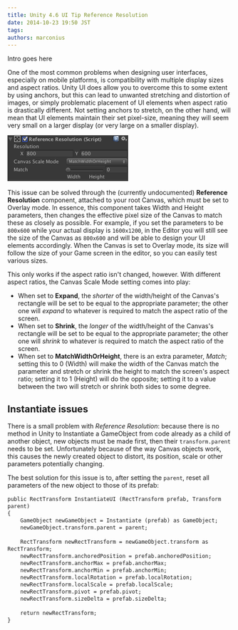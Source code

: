 ```yaml
---
title: Unity 4.6 UI Tip Reference Resolution
date: 2014-10-23 19:50 JST
tags:
authors: marconius
---
```


Intro goes here

One of the most common problems when designing user interfaces, especially on mobile platforms, is compatibility with multiple display sizes and aspect ratios. Unity UI does allow you to overcome this to some extent by using anchors, but this can lead to unwanted stretching and distortion of images, or simply problematic placement of UI elements when aspect ratio is drastically different. Not setting anchors to stretch, on the other hand, will mean that UI elements maintain their set pixel-size, meaning they will seem very small on a larger display (or very large on a smaller display).

![refres1](/static/images/2014/10/UnityUI/refres1.png)

This issue can be solved through the (currently undocumented) **Reference Resolution** component, attached to your root Canvas, which must be set to Overlay mode. In essence, this component takes Width and Height parameters, then changes the effective pixel size of the Canvas to match these as closely as possible. For example, if you set the parameters to be `800x600` while your actual display is `1600x1200`, in the Editor you will still see the size of the Canvas as `800x600` and will be able to design your UI elements accordingly. When the Canvas is set to Overlay mode, its size will follow the size of your Game screen in the editor, so you can easily test various sizes.

This only works if the aspect ratio isn't changed, however. With different aspect ratios, the Canvas Scale Mode setting comes into play:

- When set to **Expand**, the *shorter* of the width/height of the Canvas's rectangle will be set to be equal to the appropriate parameter; the other one will *expand* to whatever is required to match the aspect ratio of the screen.
- When set to **Shrink**, the *longer* of the width/height of the Canvas's rectangle will be set to be equal to the appropriate parameter; the other one will *shrink* to whatever is required to match the aspect ratio of the screen.
- When set to **MatchWidthOrHeight**, there is an extra parameter, *Match*; setting this to 0 (Width) will make the width of the Canvas match the parameter and stretch or shrink the height to match the screen's aspect ratio; setting it to 1 (Height) will do the opposite; setting it to a value between the two will stretch or shrink both sides to some degree.

## Instantiate issues

There is a small problem with *Reference Resolution*: because there is no method in Unity to Instantiate a GameObject from code already as a child of another object, new objects must be made first, then their `transform.parent` needs to be set. Unfortunately because of the way Canvas objects work, this causes the newly created object to distort, its position, scale or other parameters potentially changing.

The best solution for this issue is to, after setting the `parent`, reset all parameters of the new object to those of its prefab:

	public RectTransform InstantiateUI (RectTransform prefab, Transform parent)
	{
		GameObject newGameObject = Instantiate (prefab) as GameObject;
        newGameObject.transform.parent = parent;
        
        RectTransform newRectTransform = newGameObject.transform as RectTransform;
        newRectTransform.anchoredPosition = prefab.anchoredPosition;
        newRectTransform.anchorMax = prefab.anchorMax;
        newRectTransform.anchorMin = prefab.anchorMin;
        newRectTransform.localRotation = prefab.localRotation;
        newRectTransform.localScale = prefab.localScale;
        newRectTransform.pivot = prefab.pivot;
        newRectTransform.sizeDelta = prefab.sizeDelta;
        
        return newRectTransform;
    }

